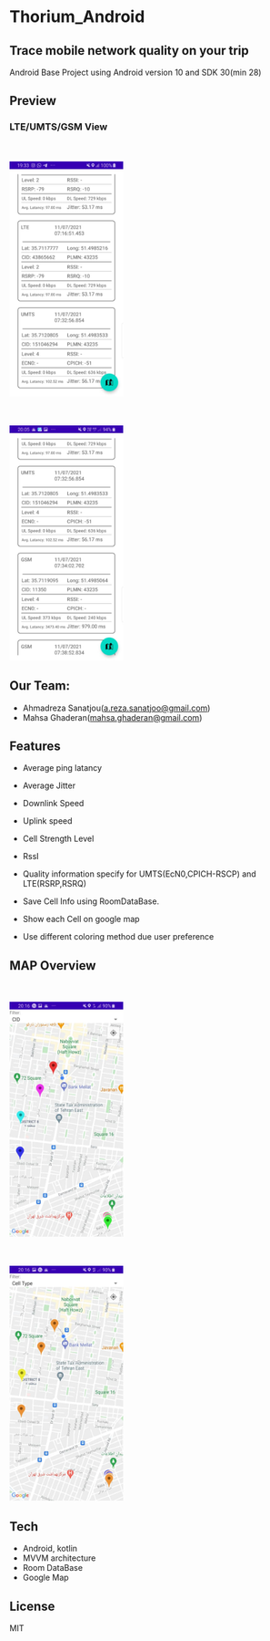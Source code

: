 # Thorium_Android
## Trace mobile network quality on your trip

Android Base Project using Android version 10 and SDK 30(min 28)

## Preview

### LTE/UMTS/GSM View
<br/><br/>
<img src="images/lte-umts.jpeg" alt="home prev" width="200"/>

<br/><br/>
<img src="images/umts-gsm.jpeg" alt="map prev" width="200"/>

## Our Team:
- Ahmadreza Sanatjou(a.reza.sanatjoo@gmail.com)
- Mahsa Ghaderan(mahsa.ghaderan@gmail.com)

## Features

-  Average ping latancy
-  Average Jitter
-  Downlink Speed
-  Uplink speed
-  Cell Strength Level
-  RssI
-  Quality information specify for UMTS(EcN0,CPICH-RSCP) and LTE(RSRP,RSRQ)

- Save Cell Info using RoomDataBase.
- Show each Cell on google map
- Use different coloring method due user preference

## MAP Overview
<br/><br/>
<img src="images/id.jpeg" alt="home prev" width="200"/>


<br/><br/>
<img src="images/type.jpeg" alt="map prev" width="200"/>
## Tech
- Android, kotlin
- MVVM architecture
- Room DataBase
- Google Map




## License

MIT
